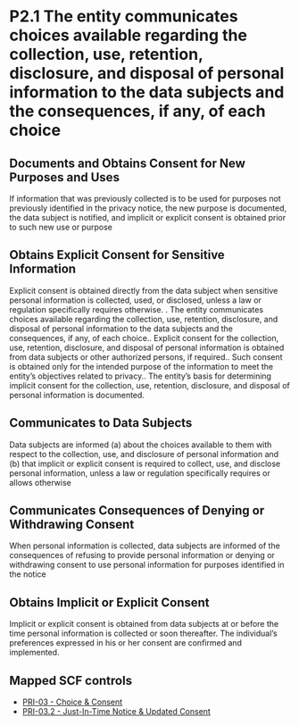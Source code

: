 # P2.1 The entity communicates choices available regarding the collection, use, retention, disclosure, and disposal of personal information to the data subjects and the consequences, if any, of each choice
## Documents and Obtains Consent for New Purposes and Uses
If information that was previously collected is to be used for purposes not previously identified in the privacy notice, the new purpose is documented, the data subject is notified, and implicit or explicit consent is obtained prior to such new use or purpose
## Obtains Explicit Consent for Sensitive Information
Explicit consent is obtained directly from the data subject when sensitive personal information is collected, used, or disclosed, unless a law or regulation specifically requires otherwise.
. The entity communicates choices available regarding the collection, use, retention, disclosure, and disposal of personal information to the data subjects and the consequences, if any, of each choice.. Explicit consent for the collection, use, retention, disclosure, and disposal of personal information is obtained from data subjects or other authorized persons, if required.. Such consent is obtained only for the intended purpose of the information to meet the entity’s objectives related to privacy.. The entity’s basis for determining implicit consent for the collection, use, retention, disclosure, and disposal of personal information is documented.
## Communicates to Data Subjects
Data subjects are informed (a) about the choices available to them with respect to the collection, use, and disclosure of personal information and (b) that implicit or explicit consent is required to collect, use, and disclose personal information, unless a law or regulation specifically requires or allows otherwise
## Communicates Consequences of Denying or Withdrawing Consent
When personal information is collected, data subjects are informed of the consequences of refusing to provide personal information or denying or withdrawing consent to use personal information for purposes identified in the notice
## Obtains Implicit or Explicit Consent
Implicit or explicit consent is obtained from data subjects at or before the time personal information is collected or soon thereafter. The individual’s preferences expressed in his or her consent are confirmed and implemented.
## Mapped SCF controls
- [PRI-03 - Choice & Consent](../scf/pri-03-choice&consent.md)
- [PRI-03.2 - Just-In-Time Notice & Updated Consent](../scf/pri-032-just-in-timenotice&updatedconsent.md)